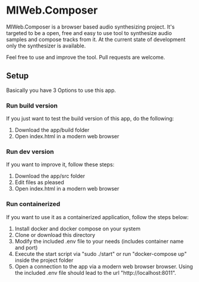 # MIWeb.Composer
MIWeb.Composer is a browser based audio synthesizing project.
It's targeted to be a open, free and easy to use tool to synthesize audio samples and compose tracks from it.
At the current state of development only the synthesizer is available.

Feel free to use and improve the tool. Pull requests are welcome.

## Setup
Basically you have 3 Options to use this app.

### Run build version
If you just want to test the build version of this app, do the following:
1. Download the app/build folder
2. Open index.html in a modern web browser

### Run dev version
If you want to improve it, follow these steps:
1. Download the app/src folder
2. Edit files as pleased
3. Open index.html in a modern web browser

### Run containerized
If you want to use it as a containerized application, follow the steps below:
1. Install docker and docker compose on your system
2. Clone or download this directory
3. Modify the included .env file to your needs (includes container name and port)
4. Execute the start script via "sudo ./start" or run "docker-compose up" inside the project folder
5. Open a connection to the app via a modern web browser browser. Using the included .env file should lead to the url "http://localhost:8011".
